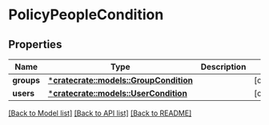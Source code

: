 # PolicyPeopleCondition

## Properties
Name | Type | Description | Notes
------------ | ------------- | ------------- | -------------
**groups** | [***cratecrate::models::GroupCondition**](GroupCondition.md) |  | [optional] 
**users** | [***cratecrate::models::UserCondition**](UserCondition.md) |  | [optional] 

[[Back to Model list]](../README.md#documentation-for-models) [[Back to API list]](../README.md#documentation-for-api-endpoints) [[Back to README]](../README.md)


